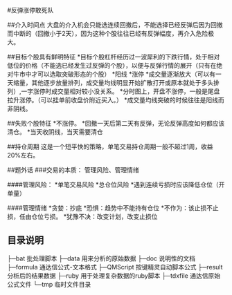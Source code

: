 #反弹涨停敢死队

##介入时间点
大盘的介入机会只能选连续回撤后，不能选择已经反弹后因为回撤而中断的（回撤小于2天），因为这种个股往往已经有反弹幅度，再介入危险极大。


##目标个股具有鲜明特征
*目标个股杠杆经历过一波犀利的下跌行情，处于相对低位的价格（不能选已经发生过反弹的个股），以便与反弹行情的展开（只有在绝对牛市中才可以选取突破形态的个股）
*阳线
*涨停
*成交量逐渐放大（可以有一天缩量，其他逐步放量排列，成交量均线明显开始扩散打开或原本就处于多头排列）,一字涨停时成交量相对较小没关系。
*分时图上，开盘不涨停，一般是尾盘拉升涨停。（可以挂单前收盘价附近买入。）
*成交量均线突破的时候往往是阳线而非阴线。

##失败个股特征
*不涨停。
*回撤一天后第二天有反弹，无论反弹高度如何都应该清仓。
*当天收阴线，当天需要清仓


##持仓周期
这是一个短平快的策略，单笔交易持仓周期一般不超过1周，收益20%左右。


##题外话
###交易的本质：
管理风险、管理情绪

####管理风险：
*单笔交易风险
*总仓位风险
*遇到连续亏损时应该降低仓位（开单量）

####管理情绪
*贪婪：抄底
*恐惧：趋势中不能持有仓位
*不作为：该止损不止损，任由仓位亏损。
*犹豫不决：改变计划，改变止损位




## 目录说明
├─bat 		批处理脚本
├─data 		用来分析的原始数据
├─doc 		说明性的文档
├─formula 	通达信公式-文本格式
├─QMScript	按键精灵自动脚本公式
├─result 	分析后的结果数据
├─ruby 		用于处理复杂数据的ruby脚本
├─tdxfile 	通达信原始公式文件
└─tmp 		临时文件目录